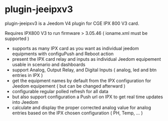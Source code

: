 # plugin-jeeipxv3
plugin-jeeipxv3 is a Jeedom V4 plugin for CGE IPX 800 V3 card.

Requires IPX800 V3 to run firmware > 3.05.46 ( ioname.xml must be supported )
    
- supports as many IPX card as you want as individual jeedom equipments with configuPush and Reboot action
- present the IPX card relay and inputs as individual Jeedom equipement usable in scenario and dashboards
- support Analog, Output Relay, and Digital Inputs ( analog, led and btn entries in IPX )
- get the equipment names by default from the IPX configuration for Jeedom equipement ( but can be changed afterward )
- configurable regular polled refresh for all data
- but also support configuration a Push url on IPX to get real time updates into Jeedom 
- calculate and display the proper corrected analog value for analog entries based on the IPX chosen configuration ( PH, Temp, ... )

     